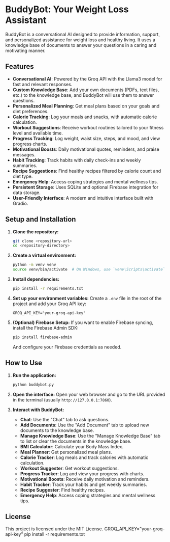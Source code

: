 # BuddyBot: Your Weight Loss Assistant

BuddyBot is a conversational AI designed to provide information, support, and personalized assistance for weight loss and healthy living. It uses a knowledge base of documents to answer your questions in a caring and motivating manner.

## Features

* **Conversational AI**: Powered by the Groq API with the Llama3 model for fast and relevant responses.
* **Custom Knowledge Base**: Add your own documents (PDFs, text files, etc.) to the knowledge base, and BuddyBot will use them to answer questions.
* **Personalized Meal Planning**: Get meal plans based on your goals and diet preferences.
* **Calorie Tracking**: Log your meals and snacks, with automatic calorie calculation.
* **Workout Suggestions**: Receive workout routines tailored to your fitness level and available time.
* **Progress Tracking**: Log weight, waist size, steps, and mood, and view progress charts.
* **Motivational Boosts**: Daily motivational quotes, reminders, and praise messages.
* **Habit Tracking**: Track habits with daily check-ins and weekly summaries.
* **Recipe Suggestions**: Find healthy recipes filtered by calorie count and diet type.
* **Emergency Help**: Access coping strategies and mental wellness tips.
* **Persistent Storage**: Uses SQLite and optional Firebase integration for data storage.
* **User-Friendly Interface**: A modern and intuitive interface built with Gradio.

## Setup and Installation

1. **Clone the repository:**
    ```bash
    git clone <repository-url>
    cd <repository-directory>
    ```

2. **Create a virtual environment:**
    ```bash
    python -m venv venv
    source venv/bin/activate  # On Windows, use `venv\Scripts\activate`
    ```

3. **Install dependencies:**
    ```bash
    pip install -r requirements.txt
    ```

4. **Set up your environment variables:**
    Create a `.env` file in the root of the project and add your Groq API key:
    ```
    GROQ_API_KEY="your-groq-api-key"
    ```

5. **(Optional) Firebase Setup:**
    If you want to enable Firebase syncing, install the Firebase Admin SDK:
    ```bash
    pip install firebase-admin
    ```
    And configure your Firebase credentials as needed.

## How to Use

1. **Run the application:**
    ```bash
    python buddybot.py
    ```

2. **Open the interface:**
    Open your web browser and go to the URL provided in the terminal (usually `http://127.0.0.1:7860`).

3. **Interact with BuddyBot:**
    * **Chat**: Use the "Chat" tab to ask questions.
    * **Add Documents**: Use the "Add Document" tab to upload new documents to the knowledge base.
    * **Manage Knowledge Base**: Use the "Manage Knowledge Base" tab to list or clear the documents in the knowledge base.
    * **BMI Calculator**: Calculate your Body Mass Index.
    * **Meal Planner**: Get personalized meal plans.
    * **Calorie Tracker**: Log meals and track calories with automatic calculation.
    * **Workout Suggester**: Get workout suggestions.
    * **Progress Tracker**: Log and view your progress with charts.
    * **Motivational Boosts**: Receive daily motivation and reminders.
    * **Habit Tracker**: Track your habits and get weekly summaries.
    * **Recipe Suggester**: Find healthy recipes.
    * **Emergency Help**: Access coping strategies and mental wellness tips.

## License

This project is licensed under the MIT License.
    GROQ_API_KEY="your-groq-api-key"
    pip install -r requirements.txt
